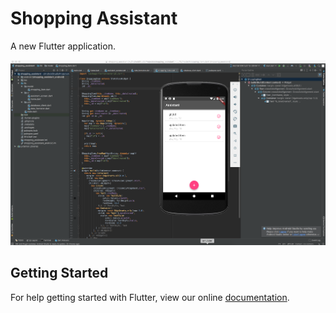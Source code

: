 # Shopping Assistant

A new Flutter application.

![Shopping_assistant demo](https://github.com/albu-vlad/shopping-assistant/blob/master/Demo/shopping-assistant.png)

## Getting Started

For help getting started with Flutter, view our online
[documentation](https://flutter.io/).
